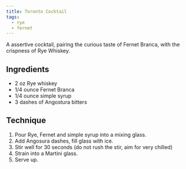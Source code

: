 ```yaml
---
title: Toronto Cocktail
tags:
  - rye
  - fernet
---
```


A assertive cocktail, pairing the curious taste of Fernet Branca, with the crispness of Rye Whiskey.


Ingredients
-----------

* 2 oz Rye whiskey
* 1/4 ounce Fernet Branca
* 1/4 ounce simple syrup
* 3 dashes of Angostura bitters


Technique
-----------

1. Pour Rye, Fernet and simple syrup into a mixing glass.
2. Add Angosura dashes, fill glass with ice.
3. Stir well for 30 seconds (do not rush the stir, aim for very chilled)
4. Strain into a Martini glass.
5. Serve up.